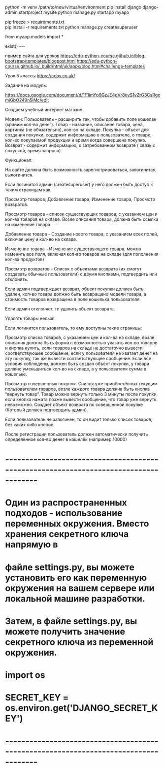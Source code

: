 python -m venv /path/to/new/virtual/environment
pip install django
django-admin startproject mysite
python manage.py startapp myapp

pip freeze > requirements.txt  
pip install -r requirements.txt
python manage.py createsuperuser

from myapp.models import *

exist() --- 

пример сайта для уроков
https://edu-python-course.github.io/blog-bootstrap/templates/blogpost.html
https://edu-python-course.github.io/_build/html/uk/appx/blog.html#challenge-templates

Урок 5
классы https://ccbv.co.uk/

Задание на модуль:

https://docs.google.com/document/d/1F1imYp9GzJE4dVr8oyS1vZrG3CsRgxmiGbO249n5iMc/edit

Создаем учебный интернет магазин.

Модели:
Пользователь - расширить так, чтобы добавить поле кошелек (храним кол-во денег).
Товар - название, описание товара, цена, картинка (не обязательно), кол-во на складе.
Покупка - объект для создания покупки, содержит информацию о пользователе, о товаре, кол-во покупаемой продукции и время
когда совершена покупка.
Возврат - содержит информацию, о затребованном возврате ( связь с покупкой, время запроса)

Функционал:

На сайте должна быть возможность зарегистрироваться, залогинится, вылогинится.

Если логинится админ (createsuperuser) у него должен быть доступ к таким страницам как:

Просмотр товаров, Добавление товара, Изменение товара, Просмотр возвратов.

Просмотр товаров - список существующих товаров, с указанием цен и кол-ва товаров на складе. Возле описания товара,
должна быть ссылка на изменение товара.

Добавление товара - Создание нового товара, с указанием всех полей, включая цену и кол-во на складе.

Изменение товара - Изменение существующего товара, можно изменить все поля, включая кол-во товаров на складе (для
пополнения кол-ва продуктов)

Просмотр возвратов - Список с объектами возврата (их смогут создавать обычные пользователи) с двумя кнопками,
подтвердить или отклонить.

Если админ подтверждает возврат, объект покупки должен быть удален, кол-во товара должно быть возвращено модели товара,
а стоимость товаров возвращена в поле кошелька пользователя.

Если админ отклоняет, то удалить объект возврата.

Удалять товары нельзя.

Если логинится пользователь, то ему доступны такие страницы:

Просмотр списка товаров, с указанием цен и кол-ва на складе, возле описания должна быть форма с возможностью указать
кол-во товаров и кнопка купить, если товаров на складе не достаточно вывести соответствующее сообщение, если у
пользователя не хватает денег на эту покупку, так же вывести соответствующее сообщение. Если все условия соблюдены,
должен быть создан объект покупки, у товара должно уменьшиться кол-во на складе, а у пользователя сумма в кошельке.

Просмотр совершенных покупок. Список уже приобретённых текущим пользователем товаров, возле каждого товара должна быть
кнопка “вернуть товар”. Товар можно вернуть только 3 минуты после покупки, если кнопка нажата позже вывести сообщение,
что товар уже вернуть невозможно. Создает объект возврата по совершенной покупке (Который должен подтвердить админ).

Если пользователь не залогинен, то он видит только список товаров, без каких либо кнопок.

После регистрации пользователь должен автоматически получить определённое кол-во денег в кошелёк (например 10000)




# ------------------------------------------------------------------------------------
# Один из распространенных подходов - использование переменных окружения. Вместо хранения секретного ключа напрямую в
# файле settings.py, вы можете установить его как переменную окружения на вашем сервере или локальной машине разработки.
# Затем, в файле settings.py, вы можете получить значение секретного ключа из переменной окружения.
# import os
#
# SECRET_KEY = os.environ.get('DJANGO_SECRET_KEY')
# ------------------------------------------------------------------------------------